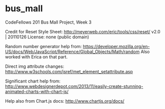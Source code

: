 # bus_mall
CodeFellows 201 Bus Mall Project, Week 3


Credit for Reset Style Sheet:
http://meyerweb.com/eric/tools/css/reset/
   v2.0 | 20110126
   License: none (public domain)

Random number generator help from:
https://developer.mozilla.org/en-US/docs/Web/JavaScript/Reference/Global_Objects/Math/random
Also worked with Erica on that part.

Direct img attribute changes:
http://www.w3schools.com/jsref/met_element_setattribute.asp

Significant chart help from:
http://www.webdesignerdepot.com/2013/11/easily-create-stunning-animated-charts-with-chart-js/

Help also from Chart.js docs:
http://www.chartjs.org/docs/
